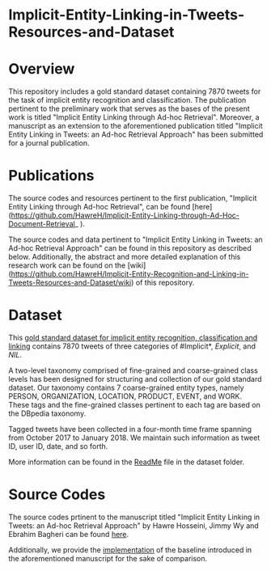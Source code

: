 # Implicit-Entity-Linking-in-Tweets-Resources-and-Dataset

# Overview
This repository includes a gold standard dataset containing 7870 tweets for the task of implicit entity recognition and classification. The publication pertinent to the preliminary work that serves as the bases of the present work is titled "Implicit Entity Linking through Ad-hoc Retrieval". 
Moreover, a manuscript as an extension to the aforementioned publication titled "Implicit Entity Linking in Tweets: an Ad-hoc Retrieval Approach" has been submitted for a journal publication.

# Publications

The source codes and resources pertinent to the first publication, "Implicit Entity Linking through Ad-hoc Retrieval", can be found [here] (https://github.com/HawreH/Implicit-Entity-Linking-through-Ad-Hoc-Document-Retrieval_ ).

The source codes and data pertinent to "Implicit Entity Linking in Tweets: an Ad-hoc Retrieval Approach" can be found in this repository as described below. Additionally, the abstract and more detailed explanation of this research work can be found on the [wiki] (https://github.com/HawreH/Implicit-Entity-Recognition-and-Linking-in-Tweets-Resources-and-Dataset/wiki) of this repository.



# Dataset
This [gold standard dataset for implicit entity recognition, classification and linking](https://github.com/HawreH/Implicit-Entity-Recognition-and-Linking-in-Tweets-Resources-and-Dataset/tree/master/Dataset) contains 7870 tweets of three categories of #Implicit*, *Explicit*, and *NIL*.

A two-level taxonomy comprised of fine-grained and coarse-grained class levels has been designed for structuring and collection of our gold standard dataset. Our taxonomy contains 7 coarse-grained entity types, namely PERSON, ORGANIZATION, LOCATION, PRODUCT, EVENT, and WORK. These tags and the fine-grained classes pertinent to each tag are based on the DBpedia taxonomy.

Tagged tweets have been collected in a four-month time frame spanning from October 2017 to January 2018. We maintain such information as tweet ID, user ID, date, and so forth.

More information can be found in the [ReadMe](https://github.com/HawreH/Implicit-Entity-Recognition-and-Linking-in-Tweets-Resources-and-Dataset/blob/master/Dataset/ReadMe.txt) file in the dataset folder.

# Source Codes

The source codes prtinent to the manuscript titled "Implicit Entity Linking in Tweets: an Ad-hoc Retrieval Approach" by Hawre Hosseini, Jimmy Wy and Ebrahim Bagheri can be found [here](https://github.com/HawreH/Implicit-Entity-Recognition-and-Linking-in-Tweets-Resources-and-Dataset/blob/master/src). 

Additionally, we provide the [implementation](https://github.com/HawreH/Implicit-Entity-Recognition-and-Linking-in-Tweets-Resources-and-Dataset/blob/master/BaselineImplementation/) of the baseline introduced in the aforementioned manuscript for the sake of comparison.



